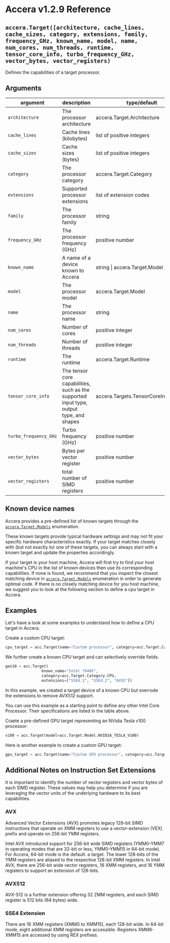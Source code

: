 [//]: # (Project: Accera)
[//]: # (Version: v1.2.90)

# Accera v1.2.9 Reference

## `accera.Target([architecture, cache_lines, cache_sizes, category, extensions, family, frequency_GHz, known_name, model, name, num_cores, num_threads, runtime, tensor_core_info, turbo_frequency_GHz, vector_bytes, vector_registers)`

Defines the capabilities of a target processor.

## Arguments

argument | description | type/default
--- | --- | ---
`architecture` | The processor architecture | accera.Target.Architecture
`cache_lines` | Cache lines (kilobytes) | list of positive integers
`cache_sizes` | Cache sizes (bytes) | list of positive integers
`category` | The processor category | accera.Target.Category
`extensions` | Supported processor extensions | list of extension codes
`family` | The processor family | string
`frequency_GHz` | The processor frequency (GHz) | positive number
`known_name` | A name of a device known to Accera | string \| accera.Target.Model / "HOST"
`model` | The processor model | accera.Target.Model
`name` | The processor name | string
`num_cores` | Number of cores | positive integer
`num_threads` | Number of threads | positive integer
`runtime` | The runtime | accera.Target.Runtime
`tensor_core_info` | The tensor core capabilities, such as the supported input type, output type, and shapes | accera.Targets.TensorCoreInformation
`turbo_frequency_GHz` | Turbo frequency (GHz) | positive number
`vector_bytes` | Bytes per vector register | positive number
`vector_registers` | total number of SIMD registers | positive number

## Known device names

Accera provides a pre-defined list of known targets through the [`accera.Target.Models`](<Model.md>) enumeration.

These known targets provide typical hardware settings and may not fit your specific hardware characteristics exactly. If your target matches closely with (but not exactly to) one of these targets, you can always start with a known target and update the properties accordingly.

If your target is your host machine, Accera will first try to find your host machine's CPU in the list of known devices then use its corresponding capabilities. If none is found, we recommend that you inspect the closest matching device in [`accera.Target.Models`](<Model.md>) enumeration in order to generate optimal code. If there is no closely matching device for you host machine, we suggest you to look at the following section to define a cpu target in Accera.

## Examples

Let's have a look at some examples to understand how to define a CPU target in Accera.

Create a custom CPU target:
```python
cpu_target = acc.Target(name="Custom processor", category=acc.Target.Category.CPU, architecture=acc.Target.Architecture.X86_64, num_cores=10)
```

We further create a known CPU target and can selectively override fields.

```python
gen10 = acc.Target(
                known_name="Intel 7940X",
                category=acc.Target.Category.CPU,
                extensions=["SSE4.1", "SSE4.2", "AVX2"])
```

In this example, we created a target device of a known CPU but overrode the
extensions to remove AVX512 support.

You can use this example as a starting point to define any other Intel Core Processor. Their specifications are listed in the table above.

Craete a pre-defined GPU target representing an NVidia Tesla v100 processor:

```python
v100 = acc.Target(model=acc.Target.Model.NVIDIA_TESLA_V100)
```

Here is another example to create a custom GPU target:

```python
gpu_target = acc.Target(name="Custom GPU processor", category=acc.Target.Category.GPU, default_block_size=16)
```

## Additional Notes on Instruction Set Extensions
It is important to identify the number of vector registers and vector bytes of each SIMD register. These values may help you determine if you are leveraging the vector units of the underlying hardware to its best capabilities.

### AVX
Advanced Vector Extensions (AVX) promotes legacy 128-bit SIMD instructions that operate on XMM registers to use a vector-extension (VEX) prefix and operate on 256-bit YMM registers.

Intel AVX introduced support for 256-bit wide SIMD registers (YMM0-YMM7 in operating modes that are 32-bit or less, YMM0-YMM15 in 64-bit mode). For Accera, 64-bit mode is the default.
a target. The lower 128-bits of the YMM registers are aliased to the respective 128-bit XMM registers.
In Intel AVX, there are 256-bit wide vector registers, 16 XMM registers, and 16 YMM registers to support an extension of 128-bits.

### AVX512
AVX-512 is a further extension offering 32 ZMM registers, and each SIMD register is 512 bits (64 bytes) wide.

### SSE4 Extension
There are 16 XMM registers (XMM0 to XMM15), each 128-bit wide. In 64-bit mode, eight additional XMM registers are accessible. Registers XMM8-XMM15 are accessed by using REX prefixes.

<div style="page-break-after: always;"></div>


